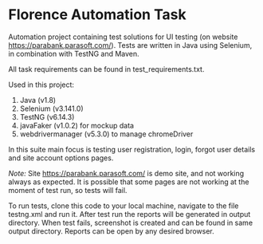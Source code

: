 # Florence Automation Task

Automation project containing test solutions for UI testing (on website https://parabank.parasoft.com/).
Tests are written in Java using Selenium, in combination with TestNG and Maven.

All task requirements can be found in test_requirements.txt.

Used in this project:
1. Java (v1.8)
2. Selenium (v3.141.0)
3. TestNG (v6.14.3)
4. javaFaker (v1.0.2) for mockup data 
5. webdrivermanager (v5.3.0) to manage chromeDriver


In this suite main focus is testing user registration, login, forgot user details and site account options pages.

_Note:_ Site https://parabank.parasoft.com/ is demo site, and not working always as expected.
It is possible that some pages are not working at the moment of test run, so tests will fail.


To run tests, clone this code to your local machine, navigate to the file testng.xml and run it.
After test run the reports will be generated in output directory.
When test fails, screenshot is created and can be found in same output directory.
Reports can be open by any desired browser.